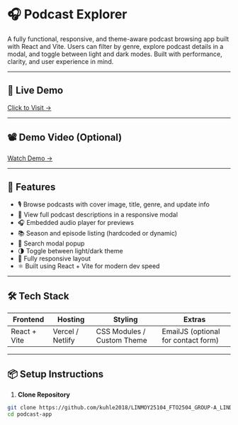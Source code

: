
# 🎧 Podcast Explorer

A fully functional, responsive, and theme-aware podcast browsing app built with React and Vite. Users can filter by genre, explore podcast details in a modal, and toggle between light and dark modes. Built with performance, clarity, and user experience in mind.

---

## 🚀 Live Demo
[Click to Visit →](https://vercel.com/kuhle2018s-projects/linmoy25104_fto2502_group-a_lindokuhle-moyakhe_djspp)



---

## 📽️ Demo Video (Optional)
[Watch Demo →](https://www.veed.io/view/4e6bc6bd-4d06-452d-bd4a-55ff1d1a3158?panel=share)



---

## 🧠 Features

- 🎙️ Browse podcasts with cover image, title, genre, and update info
- 📑 View full podcast descriptions in a responsive modal
- 🎧 Embedded audio player for previews
- 📚 Season and episode listing (hardcoded or dynamic)
- 🔎 Search modal popup
- 🌗 Toggle between light/dark theme
- 📱 Fully responsive layout
- ⚛️ Built using React + Vite for modern dev speed

---

## 🛠 Tech Stack

| Frontend        | Hosting       | Styling        | Extras           |
|----------------|---------------|----------------|------------------|
| React + Vite   | Vercel / Netlify | CSS Modules / Custom Theme | EmailJS (optional for contact form) |

---

## 📦 Setup Instructions

1. **Clone Repository**

```bash
git clone https://github.com/kuhle2018/LINMOY25104_FTO2504_GROUP-A_LINDOKUHLE-MOYAKHE_DJSPP.git
cd podcast-app



